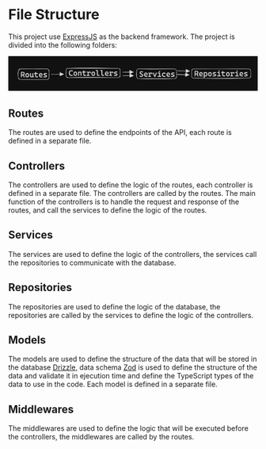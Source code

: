 # File Structure
This project use [ExpressJS](https://expressjs.com/) as the backend framework. The project is divided into the following folders:

![File Structure](./assets/file_structure.png)

## Routes
The routes are used to define the endpoints of the API, each route is defined in a separate file.

## Controllers
The controllers are used to define the logic of the routes, each controller is defined in a separate file. The controllers are called by the routes. The main function of the controllers is to handle the request and response of the routes, and call the services to define the logic of the routes.

## Services
The services are used to define the logic of the controllers, the services call the repositories to communicate with the database.

## Repositories
The repositories are used to define the logic of the database, the repositories are called by the services to define the logic of the controllers.

## Models
The models are used to define the structure of the data that will be stored in the database [Drizzle](https://orm.drizzle.team/), data schema [Zod](https://zod.dev) is used to define the structure of the data and validate it in ejecution time and define the TypeScript types of the data to use in the code. Each model is defined in a separate file.

## Middlewares
The middlewares are used to define the logic that will be executed before the controllers, the middlewares are called by the routes.
